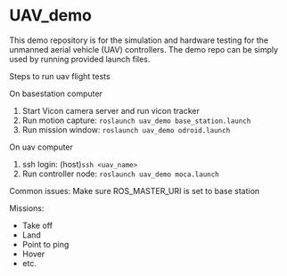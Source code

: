 # UAV_demo

This demo repository is for the simulation and hardware testing for the unmanned aerial vehicle (UAV) controllers. The demo repo can be simply used by running provided launch files.



Steps to run uav flight tests

On basestation computer

1. Start Vicon camera server and run vicon tracker
2. Run motion capture:
    ```roslaunch uav_demo base_station.launch```
3. Run mission window:
    ```roslaunch uav_demo odroid.launch```

On uav computer
1. ssh login: (host)```ssh <uav_name>```
2. Run controller node:
    ```roslaunch uav_demo moca.launch```

Common issues: Make sure ROS_MASTER_URI is set to base station

Missions:

- Take off
- Land
- Point to ping
- Hover
- etc.
